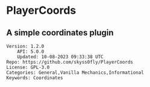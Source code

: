 # PlayerCoords
## A simple coordinates plugin
```properties
Version: 1.2.0
    API: 5.0.0
    Updated: 10-08-2023 09:33:38 UTC
Repo: https://github.com/skyss0fly/PlayerCoords
License: GPL-3.0
Categories: General,Vanilla Mechanics,Informational
Keywords: Coordinates
```